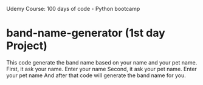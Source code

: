 Udemy Course: 100 days of code - Python bootcamp
# band-name-generator (1st day Project)

This code generate the band name based on your name and your pet name.
First, it ask your name. Enter your name
Second, it ask your pet name. Enter your pet name
And after that code will generate the band name for you.

